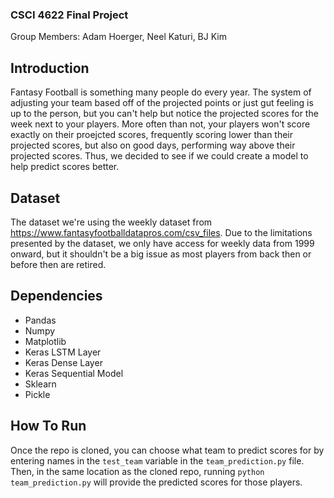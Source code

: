 ### CSCI 4622 Final Project

Group Members: Adam Hoerger, Neel Katuri, BJ Kim

## Introduction

Fantasy Football is something many people do every year. The system of adjusting your team based off of the projected points or just gut feeling is up to the person, but you can't help but notice the projected scores for the week next to your players. More often than not, your players won't score exactly on their proejcted scores, frequently scoring lower than their projected scores, but also on good days, performing way above their projected scores. Thus, we decided to see if we could create a model to help predict scores better.

## Dataset

The dataset we're using the weekly dataset from https://www.fantasyfootballdatapros.com/csv_files. Due to the limitations presented by the dataset, we only have access for weekly data from 1999 onward, but it shouldn't be a big issue as most players from back then or before then are retired.

## Dependencies
* Pandas
* Numpy
* Matplotlib
* Keras LSTM Layer
* Keras Dense Layer
* Keras Sequential Model
* Sklearn
* Pickle

## How To Run
Once the repo is cloned, you can choose what team to predict scores for by entering names in the `test_team` variable in the `team_prediction.py` file. Then, in the same location as the cloned repo, running `python team_prediction.py` will provide the predicted scores for those players.

